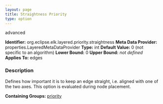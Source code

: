 ```yaml
---
layout: page
title: Straightness Priority
type: option
---
```

advanced

**Identifier:** org.eclipse.elk.layered.priority.straightness
**Meta Data Provider:** properties.LayeredMetaDataProvider
**Type:** int
**Default Value:**  0  (not specific to an algorithm)
**Lower Bound:**  0
**Upper Bound:** *not defined*
**Applies To:** edges

### Description
Defines how important it is to keep an edge straight, i.e. aligned with one of the two axes. This option is evaluated during node placement.

**Containing Groups:** [priority](org-eclipse-elk-layered-priority)

